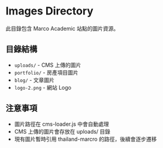 # Images Directory

此目錄包含 Marco Academic 站點的圖片資源。

## 目錄結構

- `uploads/` - CMS 上傳的圖片
- `portfolio/` - 房產項目圖片
- `blog/` - 文章圖片
- `logo-2.png` - 網站 Logo

## 注意事項

- 圖片路徑在 cms-loader.js 中會自動處理
- CMS 上傳的圖片會存放在 uploads/ 目錄
- 現有圖片暫時引用 thailand-marcro 的路徑，後續會逐步遷移
